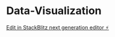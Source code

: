 # Data-Visualization

[Edit in StackBlitz next generation editor ⚡️](https://stackblitz.com/~/github.com/TimHenry01/Data-Visualization)